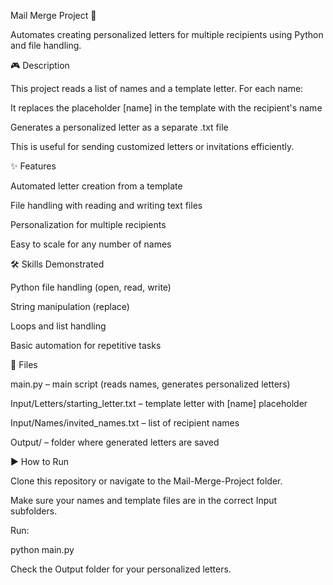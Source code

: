 Mail Merge Project 📂

Automates creating personalized letters for multiple recipients using Python and file handling.

🎮 Description

This project reads a list of names and a template letter.
For each name:

It replaces the placeholder [name] in the template with the recipient's name

Generates a personalized letter as a separate .txt file

This is useful for sending customized letters or invitations efficiently.

✨ Features

Automated letter creation from a template

File handling with reading and writing text files

Personalization for multiple recipients

Easy to scale for any number of names

🛠️ Skills Demonstrated

Python file handling (open, read, write)

String manipulation (replace)

Loops and list handling

Basic automation for repetitive tasks

📂 Files

main.py – main script (reads names, generates personalized letters)

Input/Letters/starting_letter.txt – template letter with [name] placeholder

Input/Names/invited_names.txt – list of recipient names

Output/ – folder where generated letters are saved

▶️ How to Run

Clone this repository or navigate to the Mail-Merge-Project folder.

Make sure your names and template files are in the correct Input subfolders.

Run:

python main.py


Check the Output folder for your personalized letters.